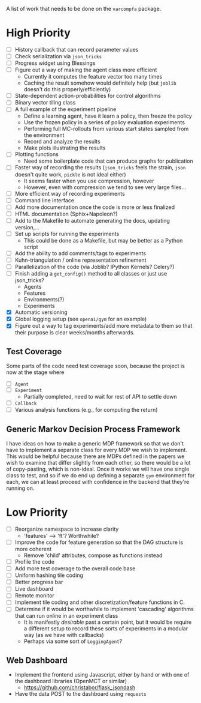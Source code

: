 A list of work that needs to be done on the `varcompfa` package.

# High Priority

- [ ] History callback that can record parameter values
- [ ] Check serialization via `json_tricks`
- [ ] Progress widget using Blessings
- [ ] Figure out a way of making the agent class more efficient
    + Currently it computes the feature vector too many times
    + Caching the result somehow would definitely help (but `joblib` doesn't do this properly/efficiently)
- [ ] State-dependent action-probabilities for control algorithms
- [ ] Binary vector tiling class
- [ ] A full example of the experiment pipeline
    + Define a learning agent, have it learn a policy, then freeze the policy
    + Use the frozen policy in a series of policy evaluation experiments
    + Performing full MC-rollouts from various start states sampled from the environment
    + Record and analyze the results
    + Make plots illustrating the results 
- [ ] Plotting functions
    + Need some boilerplate code that can produce graphs for publication
- [ ] Faster way of recording the results (`json_tricks` feels the strain, `json` doesn't quite work, `pickle` is not ideal either) 
    + It seems faster when you use compression, however
    + However, even with compression we tend to see very large files...
- [ ] More efficient way of recording experiments
- [ ] Command line interface
- [ ] Add more documentation once the code is more or less finalized
- [ ] HTML documentation (Sphix+Napoleon?)
- [ ] Add to the Makefile to automate generating the docs, updating version,...
- [ ] Set up scripts for running the experiments
    + This could be done as a Makefile, but may be better as a Python script
- [ ] Add the ability to add comments/tags to experiments
- [ ] Kuhn-triangulation / online representation refinement 
- [ ] Parallelization of the code (via Joblib? IPython Kernels? Celery?)
- [ ] Finish adding a `get_config()` method to all classes or just use json_tricks?
    + Agents
    + Features
    + Environments(?)
    + Experiments 
- [x] Automatic versioning
- [x] Global logging setup (see `openai/gym` for an example)
- [x] Figure out a way to tag experiments/add more metadata to them so that their purpose is clear weeks/months afterwards.

## Test Coverage

Some parts of the code need test coverage soon, because the project is now at the stage where

- [ ] `Agent`
- [ ] `Experiment`
    + Partially completed, need to wait for rest of API to settle down
- [ ] `Callback`
- [ ] Various analysis functions (e.g., for computing the return)

## Generic Markov Decision Process Framework

I have ideas on how to make a generic MDP framework so that we don't have to implement a separate class for every MDP we wish to implement.
This would be helpful because there are MDPs defined in the papers we wish to examine that differ slightly from each other, so there would be a lot of copy-pasting, which is non-ideal.
Once it works we will have one single class to test, and so if we do end up defining a separate `gym` environment for each, we can at least proceed with confidence in the backend that they're running on. 

# Low Priority

- [ ] Reorganize namespace to increase clarity
    + 'features' --> 'ft'? Worthwhile?
- [ ] Improve the code for feature generation so that the DAG structure is more coherent
    + Remove 'child' attributes, compose as functions instead
- [ ] Profile the code
- [ ] Add more test coverage to the overall code base
- [ ] Uniform hashing tile coding
- [ ] Better progress bar
- [ ] Live dashboard
- [ ] Remote monitor
- [ ] Implement tile coding and other discretization/feature functions in C.
- [ ] Determine if it would be worthwhile to implement 'cascading' algorithms that can run online in an experiment class
    + It is manifestly *desirable* past a certain point, but it would be require a different setup to record these sorts of experiments in a modular way (as we have with callbacks)
    + Perhaps via some sort of `LoggingAgent`?


## Web Dashboard

- Implement the frontend using Javascript, either by hand or with one of the dashboard libraries (OpenMCT or similar)
    + https://github.com/christabor/flask_jsondash
- Have the data POST to the dashboard using `requests`
